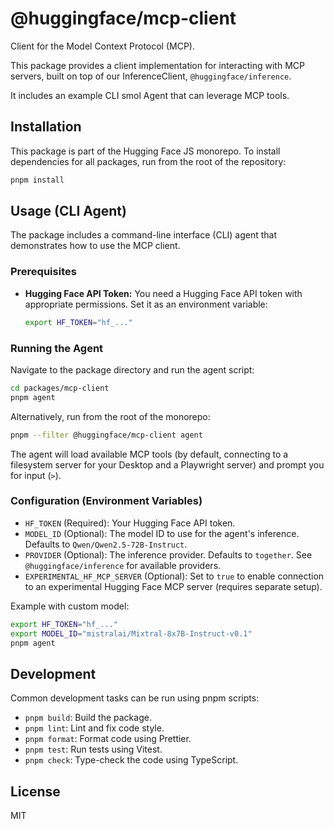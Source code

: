 # @huggingface/mcp-client

Client for the Model Context Protocol (MCP).

This package provides a client implementation for interacting with MCP servers, built on top of our InferenceClient, `@huggingface/inference`.

It includes an example CLI smol Agent that can leverage MCP tools.

## Installation

This package is part of the Hugging Face JS monorepo. To install dependencies for all packages, run from the root of the repository:

```bash
pnpm install
```

## Usage (CLI Agent)

The package includes a command-line interface (CLI) agent that demonstrates how to use the MCP client.

### Prerequisites

*   **Hugging Face API Token:** You need a Hugging Face API token with appropriate permissions. Set it as an environment variable:
    ```bash
    export HF_TOKEN="hf_..."
    ```

### Running the Agent

Navigate to the package directory and run the agent script:

```bash
cd packages/mcp-client
pnpm agent
```

Alternatively, run from the root of the monorepo:

```bash
pnpm --filter @huggingface/mcp-client agent
```

The agent will load available MCP tools (by default, connecting to a filesystem server for your Desktop and a Playwright server) and prompt you for input (`>`).

### Configuration (Environment Variables)

*   `HF_TOKEN` (Required): Your Hugging Face API token.
*   `MODEL_ID` (Optional): The model ID to use for the agent's inference. Defaults to `Qwen/Qwen2.5-72B-Instruct`.
*   `PROVIDER` (Optional): The inference provider. Defaults to `together`. See `@huggingface/inference` for available providers.
*   `EXPERIMENTAL_HF_MCP_SERVER` (Optional): Set to `true` to enable connection to an experimental Hugging Face MCP server (requires separate setup).

Example with custom model:

```bash
export HF_TOKEN="hf_..."
export MODEL_ID="mistralai/Mixtral-8x7B-Instruct-v0.1"
pnpm agent
```

## Development

Common development tasks can be run using pnpm scripts:

*   `pnpm build`: Build the package.
*   `pnpm lint`: Lint and fix code style.
*   `pnpm format`: Format code using Prettier.
*   `pnpm test`: Run tests using Vitest.
*   `pnpm check`: Type-check the code using TypeScript.

## License

MIT
